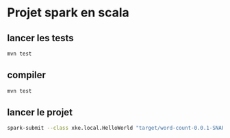 # Projet spark en scala

## lancer les tests

```bash
mvn test
```

## compiler

```bash
mvn test
```

## lancer le projet

```bash
spark-submit --class xke.local.HelloWorld "target/word-count-0.0.1-SNAPSHOT.jar"  
```
